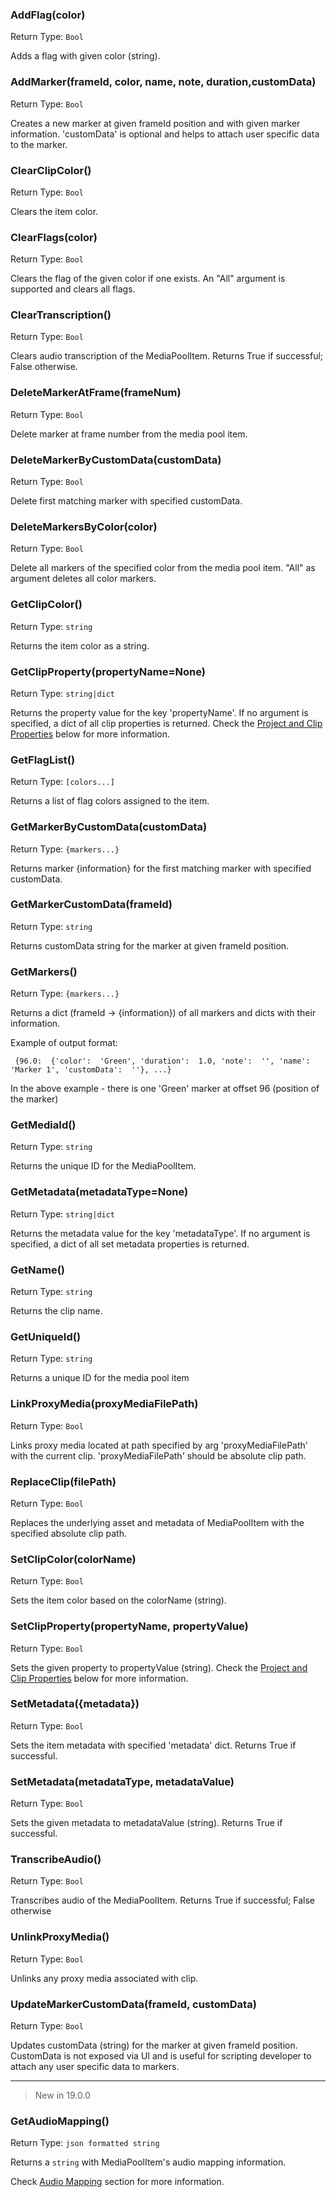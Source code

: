 ### AddFlag(color)                                 
Return Type: `Bool`

Adds a flag with given color (string).

### AddMarker(frameId, color, name, note, duration,customData)
Return Type: `Bool`

Creates a new marker at given frameId position and with given marker information. 'customData' is optional and helps to attach user specific data to the marker.

### ClearClipColor()                               
Return Type: `Bool`

Clears the item color.

### ClearFlags(color)                              
Return Type: `Bool`

Clears the flag of the given color if one exists. An "All" argument is supported and clears all flags.

### ClearTranscription()
Return Type: `Bool`

Clears audio transcription of the MediaPoolItem. Returns True if successful; False otherwise.

### DeleteMarkerAtFrame(frameNum)                  
Return Type: `Bool`

Delete marker at frame number from the media pool item.

### DeleteMarkerByCustomData(customData)           
Return Type: `Bool`

Delete first matching marker with specified customData.

### DeleteMarkersByColor(color)                    
Return Type: `Bool`

Delete all markers of the specified color from the media pool item. 
"All" as argument deletes all color markers.

### GetClipColor()                                 
Return Type: `string`

Returns the item color as a string.

### GetClipProperty(propertyName=None)             
Return Type: `string|dict`

Returns the property value for the key 'propertyName'.
If no argument is specified, a dict of all clip properties is returned. 
Check the [Project and Clip Properties](../resolve_settings/ProjectAndClipProperties.md) below for more information.

### GetFlagList()                                  
Return Type: `[colors...]`

Returns a list of flag colors assigned to the item.

### GetMarkerByCustomData(customData)              
Return Type: `{markers...}`

Returns marker \{information\} for the first matching marker with specified customData.

### GetMarkerCustomData(frameId)                   
Return Type: `string`

Returns customData string for the marker at given frameId position.

### GetMarkers()                                   
Return Type: `{markers...}`

Returns a dict (frameId -> \{information\}) of all markers and dicts with their information.

Example of output format: 
```
 {96.0:  {'color':  'Green', 'duration':  1.0, 'note':  '', 'name':  'Marker 1', 'customData':  ''}, ...}
 ```
 In the above example - there is one 'Green' marker at offset 96 (position of the marker)

### GetMediaId()                                   
Return Type: `string`

Returns the unique ID for the MediaPoolItem.

### GetMetadata(metadataType=None)                 
Return Type: `string|dict`

Returns the metadata value for the key 'metadataType'.
If no argument is specified, a dict of all set metadata properties is returned.

### GetName()
Return Type: `string`

Returns the clip name.

### GetUniqueId()
Return Type: `string`

Returns a unique ID for the media pool item

### LinkProxyMedia(proxyMediaFilePath)             
Return Type: `Bool`

Links proxy media located at path specified by arg 'proxyMediaFilePath' with the current clip. 'proxyMediaFilePath' should be absolute clip path.

### ReplaceClip(filePath)                          
Return Type: `Bool`

Replaces the underlying asset and metadata of MediaPoolItem with the specified absolute clip path.

### SetClipColor(colorName)                        
Return Type: `Bool`

Sets the item color based on the colorName (string).

### SetClipProperty(propertyName, propertyValue)   
Return Type: `Bool`

Sets the given property to propertyValue (string).
Check the [Project and Clip Properties](../resolve_settings/ProjectAndClipProperties.md) below for more information.

### SetMetadata(\{metadata\})                        
Return Type: `Bool`

Sets the item metadata with specified 'metadata' dict. Returns 
True if successful.

### SetMetadata(metadataType, metadataValue)
Return Type: `Bool`

Sets the given metadata to metadataValue (string). 
Returns True if successful.

### TranscribeAudio()
Return Type: `Bool`

Transcribes audio of the MediaPoolItem. Returns True if successful; False otherwise

### UnlinkProxyMedia()                             
Return Type: `Bool`

Unlinks any proxy media associated with clip.

### UpdateMarkerCustomData(frameId, customData)    
Return Type: `Bool`

Updates customData (string) for the marker at given frameId position. 
CustomData is not exposed via UI and is useful for scripting developer to attach any user specific data to markers.

------
> New in 19.0.0

### GetAudioMapping()                               
Return Type: `json formatted string` 

Returns a `string` with MediaPoolItem's audio mapping information.

 Check [Audio Mapping](../resolve_settings/AudioMapping.md) section for more information.